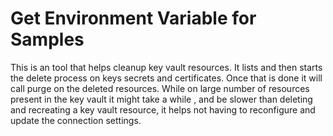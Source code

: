 # Get Environment Variable for Samples

This is an tool that helps cleanup key vault resources. 
It lists and then starts the delete process on keys secrets and certificates.
Once that is done it will call purge on the deleted resources. 
While on large number of resources present in the key vault it might take a while , and be slower than deleting and recreating a key vault resource, it helps not having to reconfigure and update the connection settings. 


